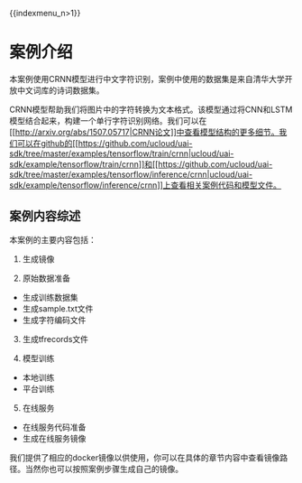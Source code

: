 {{indexmenu_n>1}}

# 案例介绍
本案例使用CRNN模型进行中文字符识别，案例中使用的数据集是来自清华大学开放中文词库的诗词数据集。


CRNN模型帮助我们将图片中的字符转换为文本格式。该模型通过将CNN和LSTM模型结合起来，构建一个单行字符识别网络。我们可以在[[http://arxiv.org/abs/1507.05717|CRNN论文]]中查看模型结构的更多细节。我们可以在github的[[https://github.com/ucloud/uai-sdk/tree/master/examples/tensorflow/train/crnn|ucloud/uai-sdk/example/tensorflow/train/crnn]]和[[https://github.com/ucloud/uai-sdk/tree/master/examples/tensorflow/inference/crnn|ucloud/uai-sdk/example/tensorflow/inference/crnn]]上查看相关案例代码和模型文件。

## 案例内容综述
本案例的主要内容包括：

1. 生成镜像

2. 原始数据准备

  * 生成训练数据集
  * 生成sample.txt文件
  * 生成字符编码文件

3. 生成tfrecords文件

4. 模型训练

  * 本地训练
  * 平台训练

5. 在线服务
  * 在线服务代码准备
  * 生成在线服务镜像

我们提供了相应的docker镜像以供使用，你可以在具体的章节内容中查看镜像路径。当然你也可以按照案例步骤生成自己的镜像。